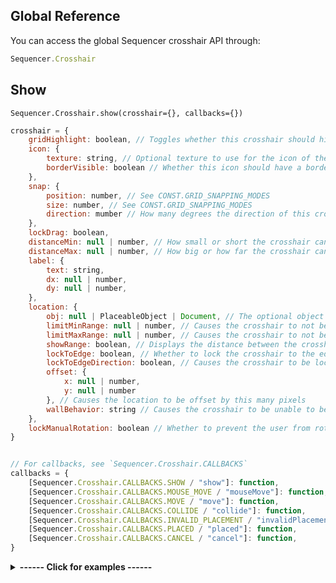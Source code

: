 ## Global Reference

You can access the global Sequencer crosshair API through:

```js
Sequencer.Crosshair
```

## Show

`Sequencer.Crosshair.show(crosshair={}, callbacks={})`

```js
crosshair = {
	gridHighlight: boolean, // Toggles whether this crosshair should highlight the grid
	icon: {
		texture: string, // Optional texture to use for the icon of the crosshair
		borderVisible: boolean // Whether this icon should have a border
	},
	snap: {
		position: number, // See CONST.GRID_SNAPPING_MODES
		size: number, // See CONST.GRID_SNAPPING_MODES
		direction: mumber // How many degrees the direction of this crosshair should snap at
	},
	lockDrag: boolean,
	distanceMin: null | number, // How small or short the crosshair can be at its smallest 
	distanceMax: null | number, // How big or how far the crosshair can go at its biggest
	label: {
		text: string,
		dx: null | number,
		dy: null | number,
	},
	location: {
		obj: null | PlaceableObject | Document, // The optional object to tie the crosshair to
		limitMinRange: null | number, // Causes the crosshair to not be able to be placed within this number of grid units
		limitMaxRange: null | number, // Causes the crosshair to not be able to be placed beyond this number of grid units of the location 
		showRange: boolean, // Displays the distance between the crosshair and the location in grid units under the crosshair
		lockToEdge: boolean, // Whether to lock the crosshair to the edge of the target (mostly used with tokens)
		lockToEdgeDirection: boolean, // Causes the crosshair to be locked along the normal of the token's edge (and corner, in the case of square tokens)
		offset: {
			x: null | number,
			y: null | number
		}, // Causes the location to be offset by this many pixels
		wallBehavior: string // Causes the crosshair to be unable to be placed based on this configuration, eg only within sight, or no walls at all between crosshair and location, or anywhere. See Sequencer.Crosshair.PLACEMENT_RESTRICTIONS
	},
	lockManualRotation: boolean // Whether to prevent the user from rotating this crosshair's direction
}


// For callbacks, see `Sequencer.Crosshair.CALLBACKS`
callbacks = {
	[Sequencer.Crosshair.CALLBACKS.SHOW / "show"]: function,
	[Sequencer.Crosshair.CALLBACKS.MOUSE_MOVE / "mouseMove"]: function,
	[Sequencer.Crosshair.CALLBACKS.MOVE / "move"]: function,
	[Sequencer.Crosshair.CALLBACKS.COLLIDE / "collide"]: function,
	[Sequencer.Crosshair.CALLBACKS.INVALID_PLACEMENT / "invalidPlacement"]: function,
	[Sequencer.Crosshair.CALLBACKS.PLACED / "placed"]: function,
	[Sequencer.Crosshair.CALLBACKS.CANCEL / "cancel"]: function,
}
```

<details>
  <summary><strong>------ Click for examples ------</strong></summary><br />

Creates a crosshair that returns a position when placed:

```js
const location = await Sequencer.crosshair.show();
````

Creates a crosshair that returns a position when placed, that can only be placed within 20 grid units of the selected token

```js
const location = await Sequencer.crosshair.show({
	location: {
		obj: token,
		limitMaxRange: 20
	}
});
```

<strong>--------------------------------</strong>

</details>
